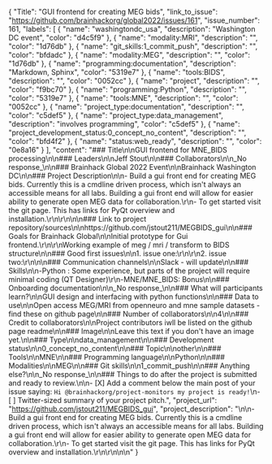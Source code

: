 {
  "Title": "GUI frontend for creating MEG bids",
  "link_to_issue": "https://github.com/brainhackorg/global2022/issues/161",
  "issue_number": 161,
  "labels": [
    {
      "name": "washingtondc_usa",
      "description": "Washington DC event",
      "color": "d4c5f9"
    },
    {
      "name": "modality:MRI",
      "description": "",
      "color": "1d76db"
    },
    {
      "name": "git_skills:1_commit_push",
      "description": "",
      "color": "bfdadc"
    },
    {
      "name": "modality:MEG",
      "description": "",
      "color": "1d76db"
    },
    {
      "name": "programming:documentation",
      "description": "Markdown, Sphinx",
      "color": "5319e7"
    },
    {
      "name": "tools:BIDS",
      "description": "",
      "color": "0052cc"
    },
    {
      "name": "project",
      "description": "",
      "color": "f9bc70"
    },
    {
      "name": "programming:Python",
      "description": "",
      "color": "5319e7"
    },
    {
      "name": "tools:MNE",
      "description": "",
      "color": "0052cc"
    },
    {
      "name": "project_type:documentation",
      "description": "",
      "color": "c5def5"
    },
    {
      "name": "project_type:data_management",
      "description": "involves programming",
      "color": "c5def5"
    },
    {
      "name": "project_development_status:0_concept_no_content",
      "description": "",
      "color": "bfd4f2"
    },
    {
      "name": "status:web_ready",
      "description": "",
      "color": "0e8a16"
    }
  ],
  "content": "### Title\n\nGUI frontend for MNE_BIDS processing\n\n### Leaders\n\nJeff Stout\n\n### Collaborators\n\n_No response_\n\n### Brainhack Global 2022 Event\n\nBrainhack Washington DC\n\n### Project Description\n\n- Build a gui front end for creating MEG bids.  Currently this is a cmdline driven process, which isn't always an accessible means for all labs.  Building a gui front end will allow for easier ability to generate open MEG data for collaboration.\r\n- To get started visit the git page.  This has links for PyQt overview and installation.\r\n\r\n\n\n### Link to project repository/sources\n\nhttps://github.com/jstout211/MEGBIDS_gui\n\n### Goals for Brainhack Global\n\nInitial prototype for Gui frontend.\r\n\r\nWorking example of meg / mri / transform to BIDS structure\n\n### Good first issues\n\n1. issue one:\r\n\r\n2. issue two:\r\n\n\n### Communication channels\n\nSlack - will update\n\n### Skills\n\n-Python : Some experience, but parts of the project will require minimal coding (QT Designer)\r\n-MNE/MNE_BIDS: Bonus\n\n### Onboarding documentation\n\n_No response_\n\n### What will participants learn?\n\nGUI design and interfacing with python functions\n\n### Data to use\n\nOpen access MEG/MRI from openneuro and mne sample datasets - find these on github page\n\n### Number of collaborators\n\n4\n\n### Credit to collaborators\n\nProject contributors iwll be listed on the github page readme\n\n### Image\n\nLeave this text if you don't have an image yet.\n\n### Type\n\ndata_management\n\n### Development status\n\n0_concept_no_content\n\n### Topic\n\nother\n\n### Tools\n\nMNE\n\n### Programming language\n\nPython\n\n### Modalities\n\nMEG\n\n### Git skills\n\n1_commit_push\n\n### Anything else?\n\n_No response_\n\n### Things to do after the project is submitted and ready to review.\n\n- [X] Add a comment below the main post of your issue saying: `Hi @brainhackorg/project-monitors my project is ready!`\n- [ ] Twitter-sized summary of your project pitch.",
  "project_url": "https://github.com/jstout211/MEGBIDS_gui",
  "project_description": "\n\n- Build a gui front end for creating MEG bids.  Currently this is a cmdline driven process, which isn't always an accessible means for all labs.  Building a gui front end will allow for easier ability to generate open MEG data for collaboration.\r\n- To get started visit the git page.  This has links for PyQt overview and installation.\r\n\r\n\n\n"
}